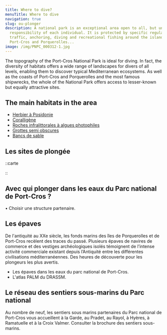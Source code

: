 ```yaml
---
title: Where to dive?
menuTitle: Where to dive
navigation: true
slug: ou-plonger
description: A national park is an exceptional area open to all, but under the
  responsibility of each individual. It is protected by specific regulations on
  traffic, anchoring, diving and recreational fishing around the islands of
  Port-Cros and Porquerolles...
image: /img/PNPC_000312-1.jpg
---
```

The topography of the Port-Cros National Park is ideal for diving. In fact, the diversity of habitats offers a wide range of landscapes for divers of all levels, enabling them to discover typical Mediterranean ecosystems. As well as the coasts of Port-Cros and Porquerolles and the most famous shipwrecks, the whole of the National Park offers access to lesser-known but equally attractive sites.

## The main habitats in the area

* [Herbier à Posidonie](https://inpn.mnhn.fr/habitat/cd_hab/9270)
* [Coralligène](https://inpn.mnhn.fr/habitat/cd_hab/9154)
* [Roches infralittorales à algues photophiles](https://inpn.mnhn.fr/habitat/cd_hab/9266)
* [Grottes semi obscures](https://inpn.mnhn.fr/habitat/cd_hab/9284)
* [Bancs de sable](https://inpn.mnhn.fr/habitat/cd_hab/1173/tab/description)

## Les sites de plongée

::carte

::

## Avec qui plonger dans les eaux du Parc national de Port-Cros ?

•  Choisir une structure partenaire.

## Les épaves

De l'antiquité au XXe siècle, les fonds marins des îles de Porquerolles et de  Port-Cros recèlent des traces du passé.
Plusieurs épaves de navires de commerce et des vestiges archéologiques isolés témoignent de l’intense activité commerciale existant depuis l’Antiquité entre les différentes civilisations méditerranéennes. Des heures de découverte pour les plongeurs les plus avertis.

* Les épaves dans les eaux du parc national de Port-Cros.
* L'atlas PALM du DRASSM.

## Le réseau des sentiers sous-marins du Parc national

Au nombre de neuf, les sentiers sous marins partenaires du Parc national de Port-Cros vous accueillent à la Garde, au Pradet, au Rayol, à Hyères, à Ramatuelle et à la Croix Valmer. Consulter la  brochure des sentiers sous-marins.
